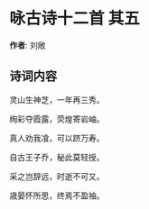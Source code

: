 # 咏古诗十二首  其五

**作者**: 刘敞

## 诗词内容

灵山生神芝，一年再三秀。

绚彩夺霞露，荧煌寄岩岫。

真人劝我飡，可以跻万寿。

自古王子乔，秘此莫轻授。

采之岂辞远，时逝不可又。

歳晏怀所思，终焉不盈袖。

